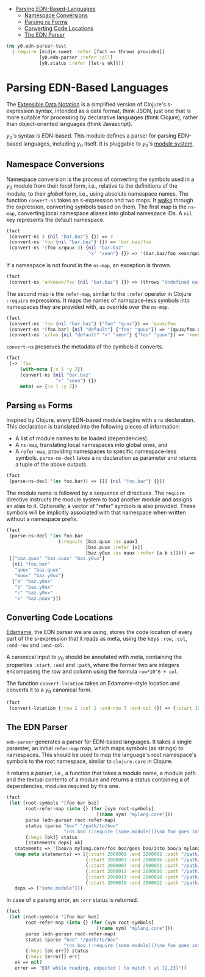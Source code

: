 * [Parsing EDN-Based-Languages](#parsing-edn-based-languages)
  * [Namespace Conversions](#namespace-conversions)
  * [Parsing `ns` Forms](#parsing-`ns`-forms)
  * [Converting Code Locations](#converting-code-locations)
  * [The EDN Parser](#the-edn-parser)
```clojure
(ns y0.edn-parser-test
  (:require [midje.sweet :refer [fact => throws provided]]
            [y0.edn-parser :refer :all]
            [y0.status :refer [let-s ok]]))

```
# Parsing EDN-Based Languages

The [Extensible Data Notation](https://github.com/edn-format/edn) is a
simplified version of Clojure's s-expression syntax, intended as a data
format, think JSON, just one that is more suitable for processing by
declarative languages (think Clojure), rather than object-oriented languages
(think Javascript).

$y_0$'s syntax is EDN-based. This module defines a parser for parsing
EDN-based languages, including $y_0$ itself. It is pluggable to $y_0$'s
[module system](modules.md).

## Namespace Conversions

Namespace conversion is the process of converting the symbols used in a $y_0$ module from their
_local_ form, i.e., relative to the definitions of the module, to their _global_ form,
i.e., using absolute namespace names.
The function `convert-ns` takes an s-expression and two maps.
It [walks](term_utils.md#meta-preserving-postwalk) through the expression, converting symbols
based on them.
The first map is the `ns-map`, converting local namespace aliases into global namespace IDs.
A `nil` key represents the default namespace.
```clojure
(fact
 (convert-ns 3 {nil "bar.baz"} {}) => 3
 (convert-ns 'foo {nil "bar.baz"} {}) => 'bar.baz/foo
 (convert-ns '(foo x/quux 3) {nil "bar.baz"
                              "x" "xeon"} {}) => '(bar.baz/foo xeon/quux 3))

```
If a namespace is not found in the `ns-map`, an exception is thrown.
```clojure
(fact
 (convert-ns 'unknown/foo {nil "bar.baz"} {}) => (throws "Undefined namespace: unknown"))

```
The second map is the `refer-map`, similar to the `:refer` operator in Clojure `:require` expressions.
It maps the names of namspace-less symbols into namespaces they are provided with, as override over
the `ns-map`.
```clojure
(fact
 (convert-ns 'foo {nil "bar.baz"} {"foo" "quux"}) => 'quux/foo
 (convert-ns '(foo bar) {nil "default"} {"foo" "quux"}) => '(quux/foo default/bar)
 (convert-ns 'x/foo {nil "default" "x" "xeon"} {"foo" "quux"}) => 'xeon/foo)

```
`convert-ns` preserves the metadata of the symbols it converts.
```clojure
(fact
 (-> 'foo
     (with-meta {:x 1 :y 2})
     (convert-ns {nil "bar.baz"
                  "x" "xeon"} {})
     meta) => {:x 1 :y 2})

```
## Parsing `ns` Forms

Inspired by Clojure, every EDN-based module begins with a `ns` declaration.
This declaration is translated into the following pieces of information:
* A list of module names to be loaded (dependencies).
* A `ns-map`, translating local namespaces into global ones, and
* A `refer-map`, providing namespaces to specific namespace-less symbols.
`parse-ns-decl` takes a `ns` declaration as parameter and returns a tuple of the above outputs.
```clojure
(fact
 (parse-ns-decl '(ns foo.bar)) => [[] {nil "foo.bar"} {}])

```
The module name is followed by a sequence of directives. The `require` directive instructs the module system
to load another module and assigns an alias to it.
Optionally, a vector of "refer" symbols is also provided.
These symbols will be implicitly associated with that namespace when written without a namespace prefix.
```clojure
(fact
 (parse-ns-decl '(ns foo.bar
                   (:require [baz.quux :as quux]
                             [baz.puux :refer [x]]
                             [baz.y0ux :as muux :refer [a b c]]))) =>
 [["baz.quux" "baz.puux" "baz.y0ux"]
  {nil "foo.bar"
   "quux" "baz.quux"
   "muux" "baz.y0ux"}
  {"a" "baz.y0ux"
   "b" "baz.y0ux"
   "c" "baz.y0ux"
   "x" "baz.puux"}])

```
## Converting Code Locations

[Edamame](https://github.com/borkdude/edamame), the EDN parser we are using,
stores the code location of every part of the s-expression that it reads as
meta, using the keys `:row`, `:col`, `:end-row` and `:end-col`.

A canonical input to $y_0$ should be annotated with meta, containing the
properties `:start`, `:end` and `:path`, where the former two are integers
encompasing the row and column using the formula `row*10^6 + col`.

The function `convert-location` takes an Edamame-style location and converts
it to a $y_0$ canonical form.
```clojure
(fact
 (convert-location {:row 1 :col 2 :end-row 3 :end-col 4}) => {:start 1000002 :end 3000004})

```
## The EDN Parser

`edn-parser` generates a parser for EDN-based languages. It takes a single
paramter, an initial `refer-map` map, which maps symbols (as strings) to
namespaces. This should be used to map the language's root namespace's
symbols to the root namespace, similar to `clojure.core` in Clojure.

It returns a _parser_, i.e., a function that takes a module name, a module
path and the textual contents of a module and returns a status containing a
of dependencies, modules required by this one.
```clojure
(fact
 (let [root-symbols '[foo bar baz]
       root-refer-map (into {} (for [sym root-symbols]
                                 [(name sym) "mylang.core"]))
       parse (edn-parser root-refer-map)
       status (parse "boo" "/path/to/boo"
                     "(ns boo (:require [some.module]))\na foo goes into a bar")
       {:keys [ok]} status
       [statements deps] ok]
   statements => '[boo/a mylang.core/foo boo/goes boo/into boo/a mylang.core/bar]
   (map meta statements) => [{:start 2000001 :end 2000002 :path "/path/to/boo"}
                             {:start 2000003 :end 2000006 :path "/path/to/boo"}
                             {:start 2000007 :end 2000011 :path "/path/to/boo"}
                             {:start 2000012 :end 2000016 :path "/path/to/boo"}
                             {:start 2000017 :end 2000018 :path "/path/to/boo"}
                             {:start 2000019 :end 2000022 :path "/path/to/boo"}]
   deps => ["some.module"]))

```
In case of a parsing error, an `:err` status is returned.
```clojure
(fact
 (let [root-symbols '[foo bar baz]
       root-refer-map (into {} (for [sym root-symbols]
                                 [(name sym) "mylang.core"]))
       parse (edn-parser root-refer-map)
       status (parse "boo" "/path/to/boo"
                     "(ns boo (:require [some.module]))\na foo goes into a bar (")
       {:keys [ok err]} status
       {:keys [error]} err]
   ok => nil?
   error => "EOF while reading, expected ) to match ( at [2,23]"))
```


